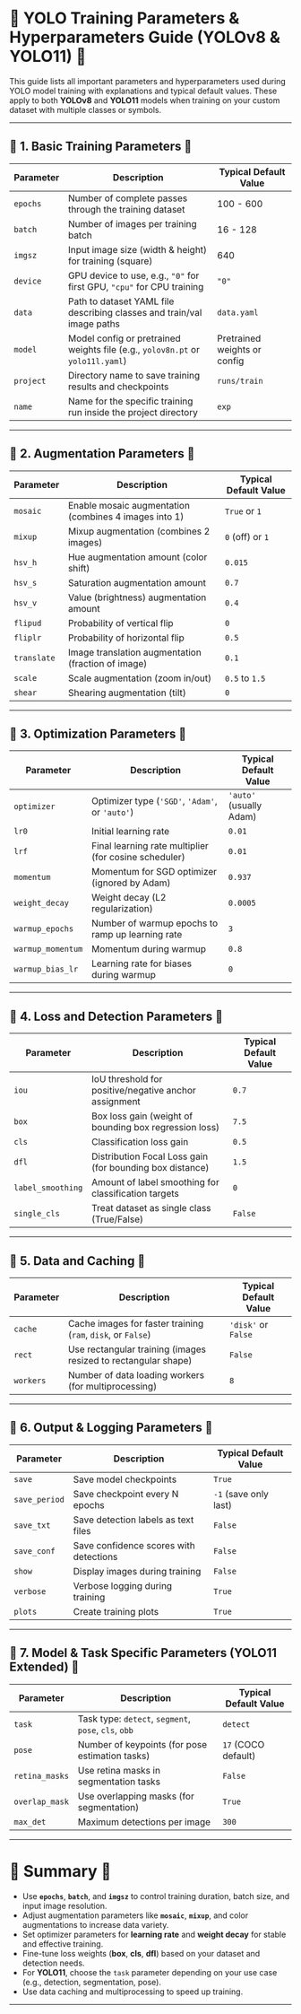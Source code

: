# 🚀 YOLO Training Parameters & Hyperparameters Guide (YOLOv8 & YOLO11) 🧠

This guide lists all important parameters and hyperparameters used during YOLO model training with explanations and typical default values. These apply to both **YOLOv8** and **YOLO11** models when training on your custom dataset with multiple classes or symbols.

---

## 🚀 1. Basic Training Parameters 🧠

| Parameter        | Description                                                                 | Typical Default Value      |
|------------------|-----------------------------------------------------------------------------|----------------------------|
| `epochs`         | Number of complete passes through the training dataset                      | 100 - 600                  |
| `batch`          | Number of images per training batch                                         | 16 - 128                   |
| `imgsz`          | Input image size (width & height) for training (square)                     | 640                        |
| `device`         | GPU device to use, e.g., `"0"` for first GPU, `"cpu"` for CPU training      | `"0"`                      |
| `data`           | Path to dataset YAML file describing classes and train/val image paths      | `data.yaml`                |
| `model`          | Model config or pretrained weights file (e.g., `yolov8n.pt` or `yolo11l.yaml`) | Pretrained weights or config|
| `project`        | Directory name to save training results and checkpoints                      | `runs/train`               |
| `name`           | Name for the specific training run inside the project directory             | `exp`                      |

---

## 🚀 2. Augmentation Parameters 🧠

| Parameter         | Description                                                           | Typical Default Value |
|-------------------|-----------------------------------------------------------------------|-----------------------|
| `mosaic`          | Enable mosaic augmentation (combines 4 images into 1)                | `True` or `1`          |
| `mixup`           | Mixup augmentation (combines 2 images)                               | `0` (off) or `1`       |
| `hsv_h`           | Hue augmentation amount (color shift)                                | `0.015`                |
| `hsv_s`           | Saturation augmentation amount                                       | `0.7`                  |
| `hsv_v`           | Value (brightness) augmentation amount                              | `0.4`                  |
| `flipud`          | Probability of vertical flip                                         | `0`                    |
| `fliplr`          | Probability of horizontal flip                                       | `0.5`                  |
| `translate`       | Image translation augmentation (fraction of image)                  | `0.1`                  |
| `scale`           | Scale augmentation (zoom in/out)                                    | `0.5` to `1.5`         |
| `shear`           | Shearing augmentation (tilt)                                        | `0`                    |

---

## 🚀 3. Optimization Parameters 🧠

| Parameter         | Description                                                           | Typical Default Value |
|-------------------|-----------------------------------------------------------------------|-----------------------|
| `optimizer`       | Optimizer type (`'SGD'`, `'Adam'`, or `'auto'`)                      | `'auto'` (usually Adam)|
| `lr0`             | Initial learning rate                                                | `0.01`                 |
| `lrf`             | Final learning rate multiplier (for cosine scheduler)                | `0.01`                 |
| `momentum`        | Momentum for SGD optimizer (ignored by Adam)                        | `0.937`                |
| `weight_decay`    | Weight decay (L2 regularization)                                    | `0.0005`               |
| `warmup_epochs`   | Number of warmup epochs to ramp up learning rate                    | `3`                    |
| `warmup_momentum` | Momentum during warmup                                              | `0.8`                  |
| `warmup_bias_lr`  | Learning rate for biases during warmup                             | `0`                    |

---

## 🚀 4. Loss and Detection Parameters 🧠

| Parameter         | Description                                                       | Typical Default Value |
|-------------------|-------------------------------------------------------------------|-----------------------|
| `iou`             | IoU threshold for positive/negative anchor assignment            | `0.7`                 |
| `box`             | Box loss gain (weight of bounding box regression loss)          | `7.5`                 |
| `cls`             | Classification loss gain                                         | `0.5`                 |
| `dfl`             | Distribution Focal Loss gain (for bounding box distance)        | `1.5`                 |
| `label_smoothing` | Amount of label smoothing for classification targets            | `0`                   |
| `single_cls`      | Treat dataset as single class (True/False)                       | `False`               |

---

## 🚀 5. Data and Caching 🧠

| Parameter         | Description                                                       | Typical Default Value |
|-------------------|-------------------------------------------------------------------|-----------------------|
| `cache`           | Cache images for faster training (`ram`, `disk`, or `False`)     | `'disk'` or `False`    |
| `rect`            | Use rectangular training (images resized to rectangular shape)   | `False`               |
| `workers`         | Number of data loading workers (for multiprocessing)             | `8`                   |

---

## 🚀 6. Output & Logging Parameters 🧠

| Parameter         | Description                                                       | Typical Default Value |
|-------------------|-------------------------------------------------------------------|-----------------------|
| `save`            | Save model checkpoints                                           | `True`                |
| `save_period`     | Save checkpoint every N epochs                                  | `-1` (save only last)  |
| `save_txt`       | Save detection labels as text files                              | `False`               |
| `save_conf`      | Save confidence scores with detections                          | `False`               |
| `show`            | Display images during training                                   | `False`               |
| `verbose`         | Verbose logging during training                                 | `True`                |
| `plots`           | Create training plots                                           | `True`                |

---

## 🚀 7. Model & Task Specific Parameters (YOLO11 Extended) 🧠

| Parameter         | Description                                                       | Typical Default Value |
|-------------------|-------------------------------------------------------------------|-----------------------|
| `task`            | Task type: `detect`, `segment`, `pose`, `cls`, `obb`             | `detect`              |
| `pose`            | Number of keypoints (for pose estimation tasks)                  | `17` (COCO default)   |
| `retina_masks`    | Use retina masks in segmentation tasks                            | `False`               |
| `overlap_mask`   | Use overlapping masks (for segmentation)                         | `True`                |
| `max_det`         | Maximum detections per image                                     | `300`                 |

---

# 🚀 Summary 🧠

- Use **`epochs`**, **`batch`**, and **`imgsz`** to control training duration, batch size, and input image resolution.
- Adjust augmentation parameters like **`mosaic`**, **`mixup`**, and color augmentations to increase data variety.
- Set optimizer parameters for **learning rate** and **weight decay** for stable and effective training.
- Fine-tune loss weights (**box**, **cls**, **dfl**) based on your dataset and detection needs.
- For **YOLO11**, choose the `task` parameter depending on your use case (e.g., detection, segmentation, pose).
- Use data caching and multiprocessing to speed up training.

---
